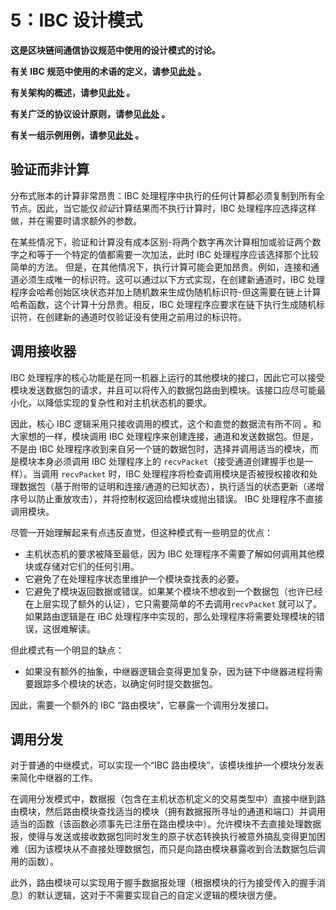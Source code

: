 # 5：IBC 设计模式

**这是区块链间通信协议规范中使用的设计模式的讨论。**

**有关 IBC 规范中使用的术语的定义，请参见[此处](./1_IBC_TERMINOLOGY.md) 。**

**有关架构的概述，请参见[此处](./2_IBC_ARCHITECTURE.md) 。**

**有关广泛的协议设计原则，请参见[此处](./3_IBC_DESIGN_PRINCIPLES.md) 。**

**有关一组示例用例，请参见[此处](./4_IBC_USECASES.md) 。**

## 验证而非计算

分布式账本的计算非常昂贵：IBC 处理程序中执行的任何计算都必须复制到所有全节点。因此，当它能仅*验证*计算结果而不执行计算时，IBC 处理程序应选择这样做，并在需要时请求额外的参数。

在某些情况下，验证和计算没有成本区别-将两个数字再次计算相加或验证两个数字之和等于一个特定的值都需要一次加法，此时 IBC 处理程序应该选择那个比较简单的方法。 但是，在其他情况下，执行计算可能会更加昂贵。例如，连接和通道必须生成唯一的标识符。这可以通过以下方式实现，在创建新通道时，IBC 处理程序会哈希创始区块状态并加上随机数来生成伪随机标识符-但这需要在链上计算哈希函数，这个计算十分昂贵。相反，IBC 处理程序应要求在链下执行生成随机标识符，在创建新的通道时仅验证没有使用之前用过的标识符。

## 调用接收器

IBC 处理程序的核心功能是在同一机器上运行的其他模块的接口，因此它可以接受模块发送数据包的请求，并且可以将传入的数据包路由到模块。该接口应尽可能最小化，以降低实现的复杂性和对主机状态机的要求。

因此，核心 IBC 逻辑采用只接收调用的模式，这个和直觉的数据流有所不同 。和大家想的一样，模块调用 IBC 处理程序来创建连接，通道和发送数据包。但是，不是由 IBC 处理程序收到来自另一个链的数据包时，选择并调用适当的模块，而是模块本身必须调用 IBC 处理程序上的 `recvPacket`（接受通道创建握手也是一样）。当调用 `recvPacket`  时，IBC 处理程序将检查调用模块是否被授权接收和处理数据包（基于附带的证明和连接/通道的已知状态），执行适当的状态更新（递增序号以防止重放攻击），并将控制权返回给模块或抛出错误。 IBC 处理程序不直接调用模块。

尽管一开始理解起来有点违反直觉，但这种模式有一些明显的优点：

- 主机状态机的要求被降至最低，因为 IBC 处理程序不需要了解如何调用其他模块或存储对它们的任何引用。
- 它避免了在处理程序状态里维护一个模块查找表的必要。
- 它避免了模块返回数据或错误。如果某个模块不想收到一个数据包（也许已经在上层实现了额外的认证），它只需要简单的不去调用`recvPacket` 就可以了。如果路由逻辑是在 IBC 处理程序中实现的，那么处理程序将需要处理模块的错误，这很难解读。

但此模式有一个明显的缺点：

- 如果没有额外的抽象，中继器逻辑会变得更加复杂，因为链下中继器进程将需要跟踪多个模块的状态，以确定何时提交数据包。

因此，需要一个额外的 IBC “路由模块”，它暴露一个调用分发接口。

## 调用分发

对于普通的中继模式，可以实现一个“IBC 路由模块”，该模块维护一个模块分发表来简化中继器的工作。

在调用分发模式中，数据报（包含在主机状态机定义的交易类型中）直接中继到路由模块，然后路由模块查找适当的模块（拥有数据报所寻址的通道和端口）并调用适当的函数（该函数必须事先已注册在路由模块中）。允许模块不去直接处理数据报，使得与发送或接收数据包同时发生的原子状态转换执行被意外搞乱变得更加困难（因为该模块从不直接处理数据包，而只是向路由模块暴露收到合法数据包后调用的函数）。

此外，路由模块可以实现用于握手数据报处理（根据模块的行为接受传入的握手消息）的默认逻辑，这对于不需要实现自己的自定义逻辑的模块很方便。
